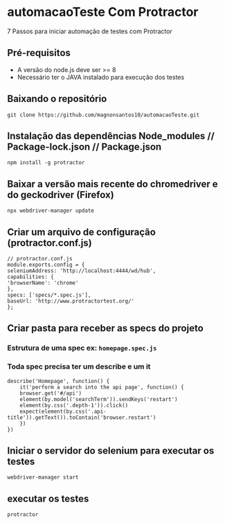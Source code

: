 # automacaoTeste Com Protractor

7 Passos para iniciar automação de testes com Protractor

## Pré-requisitos

* A versão do node.js deve ser >= 8
* Necessário ter o JAVA instalado para execução dos testes

## Baixando o repositório

```git clone https://github.com/magnonsantos10/automacaoTeste.git```

## Instalação das dependências Node_modules // Package-lock.json // Package.json

```
npm install -g protractor
```
## Baixar a versão mais recente do chromedriver e do geckodriver (Firefox)

```
npx webdriver-manager update
```

## Criar um arquivo de configuração (protractor.conf.js)

```
// protractor.conf.js
module.exports.config = {
seleniumAddress: 'http://localhost:4444/wd/hub',
capabilities: {
'browserName': 'chrome'
},
specs: ['specs/*.spec.js'],
baseUrl: 'http://www.protractortest.org/'
};
```
## Criar pasta para receber as specs do projeto
### Estrutura de uma spec ex: `homepage.spec.js`
### Toda spec precisa ter um describe e um it

```
describe('Homepage', function() {
    it('perform a search into the api page', function() {
    browser.get('#/api')
    element(by.model('searchTerm')).sendKeys('restart')
    element(by.css('.depth-1')).click()
    expect(element(by.css('.api-title')).getText()).toContain('browser.restart')
    })
})
```

## Iniciar o servidor do selenium para executar os testes

```
webdriver-manager start
```

## executar os testes

```
protractor
```
